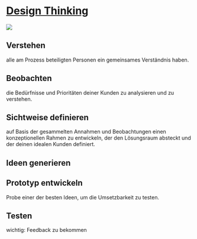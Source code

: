 # [Design Thinking](https://digitaleneuordnung.de/blog/design-thinking-methode) 
![](https://digitaleneuordnung.de/_vercel/image?url=https:%2F%2Fwp.digitaleneuordnung.de%2Fwp-content%2Fuploads%2F2021%2F03%2FDesign-Thinking-Prozess.png&w=1536&q=100) 
## Verstehen 
alle am Prozess beteiligten Personen ein gemeinsames Verständnis haben. 
## Beobachten 
die Bedürfnisse und Prioritäten deiner Kunden zu analysieren und zu verstehen. 
## Sichtweise definieren 
auf Basis der gesammelten Annahmen und Beobachtungen einen konzeptionellen Rahmen zu entwickeln, der den Lösungsraum absteckt und der deinen idealen Kunden definiert. 
## Ideen generieren 
## Prototyp entwickeln 
Probe einer der besten Ideen, um die Umsetzbarkeit zu testen. 
## Testen 
wichtig: Feedback zu bekommen 

<!--stackedit_data:
eyJoaXN0b3J5IjpbNjkxMzI2NTAzLDE4NDI5NzQxNzMsLTE4Mz
Q3MzgyNjgsLTEwODI3ODg3MzYsLTIxMDk0MzE1NDMsMzk1NjA5
NDgyXX0=
-->